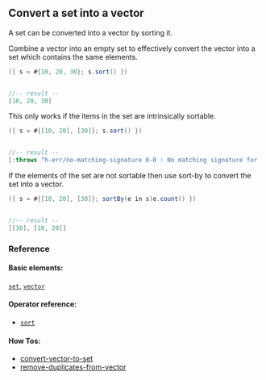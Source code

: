 <!---
  This markdown file was generated. Do not edit.
  -->

## Convert a set into a vector

A set can be converted into a vector by sorting it.

Combine a vector into an empty set to effectively convert the vector into a set which contains the same elements.

```java
({ s = #{10, 20, 30}; s.sort() })


//-- result --
[10, 20, 30]
```

This only works if the items in the set are intrinsically sortable.

```java
({ s = #{[10, 20], [30]}; s.sort() })


//-- result --
[:throws "h-err/no-matching-signature 0-0 : No matching signature for 'sort'"]
```

If the elements of the set are not sortable then use sort-by to convert the set into a vector.

```java
({ s = #{[10, 20], [30]}; sortBy(e in s)e.count() })


//-- result --
[[30], [10, 20]]
```

### Reference

#### Basic elements:

[`set`](../halite_basic-syntax-reference-j.md#set), [`vector`](../halite_basic-syntax-reference-j.md#vector)

#### Operator reference:

* [`sort`](../halite_full-reference-j.md#sort)


#### How Tos:

* [convert-vector-to-set](../how-to/halite_convert-vector-to-set-j.md)
* [remove-duplicates-from-vector](../how-to/halite_remove-duplicates-from-vector-j.md)


